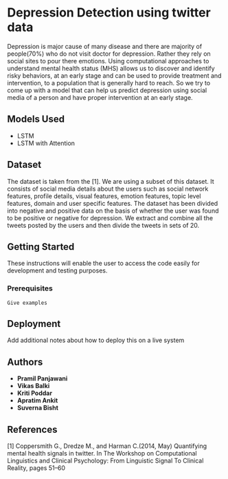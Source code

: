 # Depression Detection using twitter data

Depression is major cause of many disease and there are majority of people(70%) who do not visit doctor for depression. Rather they rely on social sites to pour there emotions. Using computational approaches to understand mental health status (MHS) allows us to discover and identify risky behaviors, at an early stage and can be used to provide treatment and intervention, to a population that is generally hard to reach. So we try to come up with a model that can help us predict depression using social media of a person and have proper intervention at an early stage.

## Models Used
* LSTM
* LSTM with Attention

## Dataset

The dataset is taken from the [1]. We are using a subset of this dataset. It consists of social media details about the users such as social network features, profile details, visual features, emotion features, topic level features, domain and user specific features. The dataset has been divided into negative and positive data on the basis of whether the user was found to be positive or negative for depression. We extract and combine all the tweets posted by the users and then divide the tweets in sets of 20.

## Getting Started

These instructions will enable the user to access the code easily for development and testing purposes.

### Prerequisites

```
Give examples
```

## Deployment

Add additional notes about how to deploy this on a live system

## Authors

* **Pramil Panjawani** 
* **Vikas Balki**
* **Kriti Poddar**
* **Apratim Ankit**
* **Suverna Bisht**

## References

[1] Coppersmith G., Dredze M., and Harman C.(2014, May) Quantifying mental health signals in twitter. In The Workshop on Computational Linguistics and Clinical Psychology: From Linguistic Signal To Clinical Reality, pages 51–60
